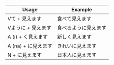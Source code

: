 |Usage|Example|
|-|-|
|Vて + 見えます|食べて見えます|
|Vように + 見えます|食べるように見えます|
|A (i) + く見えます|新しく見えます|
|A (na) + に見えます|きれいに見えます|
|N + に見えます|日本人に見えます|